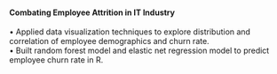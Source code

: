 #### Combating Employee Attrition in IT Industry
• Applied data visualization techniques to explore distribution and correlation of employee demographics and churn rate. </br>
• Built random forest model and elastic net regression model to predict employee churn rate in R. 
